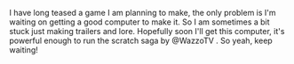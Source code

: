 I have long teased a game I am planning to make, the only problem is I'm waiting on getting a good computer to make it. So I am sometimes a bit stuck just making trailers and lore. Hopefully soon I'll get this computer, it's powerful enough to run the scratch saga by @WazzoTV . So yeah, keep waiting!